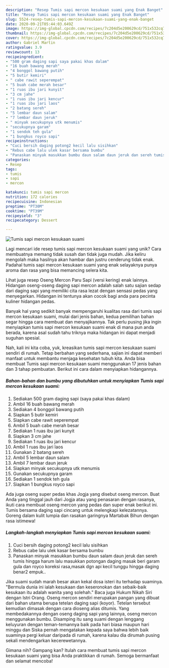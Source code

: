 ```yaml
---
description: "Resep Tumis sapi mercon kesukaan suami yang Enak Banget"
title: "Resep Tumis sapi mercon kesukaan suami yang Enak Banget"
slug: 5524-resep-tumis-sapi-mercon-kesukaan-suami-yang-enak-banget
date: 2020-09-21T05:44:03.649Z
image: https://img-global.cpcdn.com/recipes/7c204d5e200629cd/751x532cq70/tumis-sapi-mercon-kesukaan-suami-foto-resep-utama.jpg
thumbnail: https://img-global.cpcdn.com/recipes/7c204d5e200629cd/751x532cq70/tumis-sapi-mercon-kesukaan-suami-foto-resep-utama.jpg
cover: https://img-global.cpcdn.com/recipes/7c204d5e200629cd/751x532cq70/tumis-sapi-mercon-kesukaan-suami-foto-resep-utama.jpg
author: Gabriel Martin
ratingvalue: 3.9
reviewcount: 13
recipeingredient:
- "500 gram daging sapi saya pakai khas dalam"
- "16 buah bawang merah"
- "4 bonggol bawang putih"
- "5 butir kemiri"
- " cabe rawit seperempat"
- "5 buah cabe merah besar"
- "1 ruas ibu jari kunyit"
- "3 cm jahe"
- "1 ruas ibu jari kencur"
- "1 ruas ibu jari laos"
- "2 batang sereh"
- "5 lembar daun salam"
- "7 lembar daun jeruk"
- " minyak secukupnya utk menumis"
- "secukupnya garam"
- "1 sendok teh gula"
- "1 bungkus royco sapi"
recipeinstructions:
- "Cuci bersih daging potong2 kecil lalu sisihkan"
- "Rebus cabe lalu ulek kasar bersama bumbu"
- "Panaskan minyak masukkan bumbu daun salam daun jeruk dan sereh tumis hingga harum lalu masukkan potongan daging masak beri garam gula dan royco koreksi rasa,masak dgn api kecil tunggu hingga daging benar2 empuk.."
categories:
- Resep
tags:
- tumis
- sapi
- mercon

katakunci: tumis sapi mercon 
nutrition: 172 calories
recipecuisine: Indonesian
preptime: "PT30M"
cooktime: "PT39M"
recipeyield: "3"
recipecategory: Dessert

---
```



![Tumis sapi mercon kesukaan suami](https://img-global.cpcdn.com/recipes/7c204d5e200629cd/751x532cq70/tumis-sapi-mercon-kesukaan-suami-foto-resep-utama.jpg)

Lagi mencari ide resep tumis sapi mercon kesukaan suami yang unik? Cara membuatnya memang tidak susah dan tidak juga mudah. Jika keliru mengolah maka hasilnya akan hambar dan justru cenderung tidak enak. Padahal tumis sapi mercon kesukaan suami yang enak selayaknya punya aroma dan rasa yang bisa memancing selera kita.

Lihat juga resep Oseng Mercon Paru Sapi (versi kering) enak lainnya. Hidangan oseng-oseng daging sapi mercon adalah salah satu sajian sedap dari daging sapi yang memiliki cita rasa lezat dengan sensasi pedas yang menyegarkan. Hidangan ini tentunya akan cocok bagi anda para pecinta kuliner hidangan pedas.

Banyak hal yang sedikit banyak mempengaruhi kualitas rasa dari tumis sapi mercon kesukaan suami, mulai dari jenis bahan, kedua pemilihan bahan segar hingga cara membuat dan menyajikannya. Tak perlu pusing jika ingin menyiapkan tumis sapi mercon kesukaan suami enak di mana pun anda berada, karena asal sudah tahu triknya maka hidangan ini dapat menjadi suguhan spesial.


Nah, kali ini kita coba, yuk, kreasikan tumis sapi mercon kesukaan suami sendiri di rumah. Tetap berbahan yang sederhana, sajian ini dapat memberi manfaat untuk membantu menjaga kesehatan tubuh kita. Anda bisa membuat Tumis sapi mercon kesukaan suami menggunakan 17 jenis bahan dan 3 tahap pembuatan. Berikut ini cara dalam menyiapkan hidangannya.

<!--inarticleads1-->

##### Bahan-bahan dan bumbu yang dibutuhkan untuk menyiapkan Tumis sapi mercon kesukaan suami:

1. Sediakan 500 gram daging sapi (saya pakai khas dalam)
1. Ambil 16 buah bawang merah
1. Sediakan 4 bonggol bawang putih
1. Siapkan 5 butir kemiri
1. Siapkan  cabe rawit seperempat
1. Ambil 5 buah cabe merah besar
1. Sediakan 1 ruas ibu jari kunyit
1. Siapkan 3 cm jahe
1. Sediakan 1 ruas ibu jari kencur
1. Ambil 1 ruas ibu jari laos
1. Gunakan 2 batang sereh
1. Ambil 5 lembar daun salam
1. Ambil 7 lembar daun jeruk
1. Siapkan  minyak secukupnya utk menumis
1. Gunakan secukupnya garam
1. Sediakan 1 sendok teh gula
1. Siapkan 1 bungkus royco sapi


Ada juga oseng super pedas khas Jogja yang disebut oseng mercon. Buat Anda yang tinggal jauh dari Jogja atau yang penasaran dengan rasanya, ikuti cara membuat oseng mercon yang pedas dan super enak berikut ini. Tumis bersama daging sapi cincang untuk melengkapi kelezatannya. Goreng dalam kulit lumpia dan rasakan garingnya Martabak Bihun dengan rasa istimewa! 

<!--inarticleads2-->

##### Langkah-langkah menyiapkan Tumis sapi mercon kesukaan suami:

1. Cuci bersih daging potong2 kecil lalu sisihkan
1. Rebus cabe lalu ulek kasar bersama bumbu
1. Panaskan minyak masukkan bumbu daun salam daun jeruk dan sereh tumis hingga harum lalu masukkan potongan daging masak beri garam gula dan royco koreksi rasa,masak dgn api kecil tunggu hingga daging benar2 empuk..


Jika suami sudah marah besar akan kekal dosa isteri itu terhadap suaminya. &#34;Bermula dunia ini ialah kesukaan dan keseronokan dan sebaik-baik kesukaan itu adalah wanita yang solehah.&#34; Baca juga Hukum Nikah Siri dengan Istri Orang. Oseng mercon sendiri merupakan pangan yang dibuat dari bahan utama berupa tetelan daging sapi (koyor). Tetelan tersebut kemudian dimasak dengan cara dioseng alias ditumis. Yang membedakannya dengan oseng daging sapi yang lainnya, oseng mercon menggunakan bumbu. Disamping itu sang suami dengan lenggang keluyuran dengan teman-temannya baik pada hari biasa maupun hari minggu dan Siska pernah mengatakan kepada saya bahwa lebih baik suaminya pergi keluar daripada di rumah, karena kalau dia dirumah pusing sekali mendengarkan kecerewetannya. 

Gimana nih? Gampang kan? Itulah cara membuat tumis sapi mercon kesukaan suami yang bisa Anda praktikkan di rumah. Semoga bermanfaat dan selamat mencoba!

